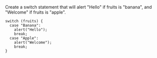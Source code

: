 Create a switch statement that will alert "Hello" if fruits is "banana", and "Welcome" if fruits is "apple".

    switch (fruits) {
      case "Banana":
        alert("Hello");
        break;
      case "Apple":
        alert("Welcome");
        break;
    }
